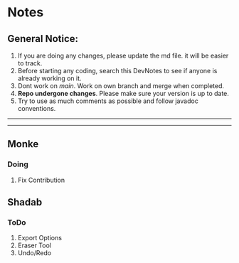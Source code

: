 # Notes

## General Notice:

1. If you are doing any changes, please update the md file. it will be easier to track.
1. Before starting any coding, search this DevNotes to see if anyone is already working on it.
1. Dont work on *main*. Work on own branch and merge when completed.
1. __Repo undergone changes__. Please make sure your version is up to date.
1. Try to use as much comments as possible and follow javadoc conventions.

---
---

## Monke

### Doing
1. Fix Contribution


## Shadab

### ToDo

1. Export Options
2. Eraser Tool
3. Undo/Redo


